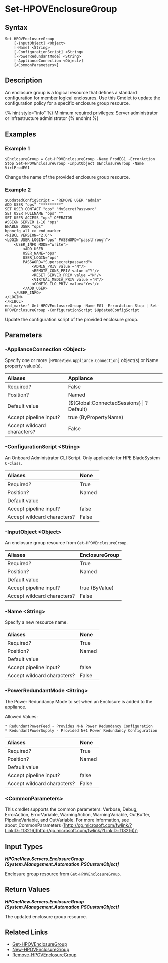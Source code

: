 ﻿---
description: Modify an existing enclosure group policy.
---

# Set-HPOVEnclosureGroup

## Syntax

```text
Set-HPOVEnclosureGroup
    [-InputObject] <Object>
    [-Name] <String>
    [-ConfigurationScript] <String>
    [-PowerRedundantMode] <String>
    [-ApplianceConnection <Object>]
    [<CommonParameters>]
```

## Description

An enclosure group is a logical resource that defines a standard configuration for member logical enclosures. Use this Cmdlet to update the configuration policy for a specific enclosure group resource.

{% hint style="info" %}
Minimum required privileges: Server administrator or Infrastructure administrator
{% endhint %}

## Examples

###  Example 1 

```text
$EnclosureGroup = Get-HPOVEnclosureGroup -Name ProdEG1 -ErrorAction Stop Set-HPOVEnclosureGroup -InputObject $EnclosureGroup -Name VirtProdEG1
```

Change the name of the provided enclosure group resource.

###  Example 2 

```text
$UpdatedConfigScript = 'REMOVE USER "admin"
ADD USER "ops" "*********"
SET USER CONTACT "ops" "MySecretPassword"
SET USER FULLNAME "ops" ""
SET USER ACCESS "ops" OPERATOR
ASSIGN SERVER 1-16 "ops"
ENABLE USER "ops"
hponcfg all >> end_marker
<RIBCL VERSION="2.0">
<LOGIN USER_LOGIN="ops" PASSWORD="passthrough">
    <USER_INFO MODE="write">
        <ADD_USER
        USER_NAME="ops"
        USER_LOGIN="ops"
        PASSWORD="Supersecretpassword">
            <ADMIN_PRIV value ="N"/>
            <REMOTE_CONS_PRIV value ="Y"/>
            <RESET_SERVER_PRIV value ="N"/>
            <VIRTUAL_MEDIA_PRIV value ="N"/>    
            <CONFIG_ILO_PRIV value="Yes"/>
        </ADD_USER>
    </USER_INFO>
</LOGIN>
</RIBCL>
end_marker' Get-HPOVEnclosureGroup -Name EG1 -ErrorAction Stop | Set-HPOVEnclosureGroup -ConfigurationScript $UpdatedConfigScript
```

Update the configuration script of the provided enclosure group.

## Parameters

### -ApplianceConnection &lt;Object&gt;

Specify one or more `[HPOneView.Appliance.Connection]` object(s) or Name property value(s).

| Aliases | Appliance |
| :--- | :--- |
| Required? | False |
| Position? | Named |
| Default value | (${Global:ConnectedSessions} &vert; ? Default) |
| Accept pipeline input? | true (ByPropertyName) |
| Accept wildcard characters? | False |

### -ConfigurationScript &lt;String&gt;

An Onboard Administrator CLI Script. Only applicable for HPE BladeSystem `C-Class`.

| Aliases | None |
| :--- | :--- |
| Required? | True |
| Position? | Named |
| Default value |  |
| Accept pipeline input? | false |
| Accept wildcard characters? | False |

### -InputObject &lt;Object&gt;

An enclosure group resource from `Get-HPOVEnclosureGroup`.

| Aliases | EnclosureGroup |
| :--- | :--- |
| Required? | True |
| Position? | Named |
| Default value |  |
| Accept pipeline input? | true (ByValue) |
| Accept wildcard characters? | False |

### -Name &lt;String&gt;

Specify a new resource name.

| Aliases | None |
| :--- | :--- |
| Required? | True |
| Position? | Named |
| Default value |  |
| Accept pipeline input? | false |
| Accept wildcard characters? | False |

### -PowerRedundantMode &lt;String&gt;

The Power Redundancy Mode to set when an Enclosure is added to the appliance.

Allowed Values:

    * RedundantPowerFeed - Provides N+N Power Redundancy Configuration
    * RedundantPowerSupply - Provided N+1 Power Redundancy Configuration

| Aliases | None |
| :--- | :--- |
| Required? | True |
| Position? | Named |
| Default value |  |
| Accept pipeline input? | false |
| Accept wildcard characters? | False |

### &lt;CommonParameters&gt;

This cmdlet supports the common parameters: Verbose, Debug, ErrorAction, ErrorVariable, WarningAction, WarningVariable, OutBuffer, PipelineVariable, and OutVariable. For more information, see about\_CommonParameters \([http://go.microsoft.com/fwlink/?LinkID=113216](http://go.microsoft.com/fwlink/?LinkID=113216)\)

## Input Types

_**HPOneView.Servers.EnclosureGroup [System.Management.Automation.PSCustomObject]**_

Enclosure group resource from [`Get-HPOVEnclosureGroup`](get-hpovenclosuregroup.md).

## Return Values

_**HPOneView.Servers.EnclosureGroup [System.Management.Automation.PSCustomObject]**_

The updated enclosure group resource.

## Related Links

* [Get-HPOVEnclosureGroup](get-hpovenclosuregroup.md)
* [New-HPOVEnclosureGroup](new-hpovenclosuregroup.md)
* [Remove-HPOVEnclosureGroup](remove-hpovenclosuregroup.md)
